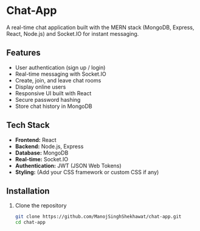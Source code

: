 # Chat-App

A real-time chat application built with the MERN stack (MongoDB, Express, React, Node.js) and Socket.IO for instant messaging.

## Features

- User authentication (sign up / login)
- Real-time messaging with Socket.IO
- Create, join, and leave chat rooms
- Display online users
- Responsive UI built with React
- Secure password hashing
- Store chat history in MongoDB

## Tech Stack

- **Frontend:** React  
- **Backend:** Node.js, Express  
- **Database:** MongoDB  
- **Real-time:** Socket.IO  
- **Authentication:** JWT (JSON Web Tokens)  
- **Styling:** (Add your CSS framework or custom CSS if any)

## Installation

1. Clone the repository

   ```bash
   git clone https://github.com/ManojSinghShekhawat/chat-app.git
   cd chat-app
